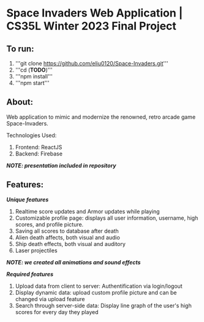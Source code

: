 # Space Invaders Web Application | CS35L Winter 2023 Final Project

## To run:

1. '''git clone https://github.com/eliu0120/Space-Invaders.git'''
2. '''cd (__TODO__)'''
3. '''npm install'''
4. '''npm start'''


## About:

Web application to mimic and modernize the renowned, retro arcade game Space-Invaders.


Technologies Used:
1. Frontend: ReactJS
2. Backend: Firebase

***NOTE: presentation included in repository***


## Features:

***Unique features***
1. Realtime score updates and Armor updates while playing
2. Customizable profile page: displays all user information, username, high scores, and profile picture.
3. Saving all scores to database after death
4. Alien death affects, both visual and audio
5. Ship death effects, both visual and auditory
6. Laser projectiles

***NOTE: we created all animations and sound effects***

***Required features***
1. Upload data from client to server: Authentification via login/logout
2. Display dynamic data: upload custom profile picture and can be changed via upload feature
3. Search through server-side data: Display line graph of the user's high scores for every day they played



